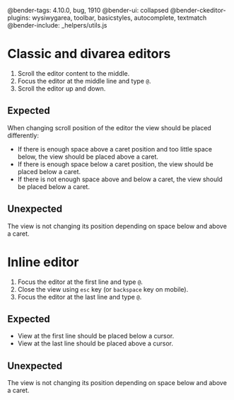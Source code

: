 @bender-tags: 4.10.0, bug, 1910
@bender-ui: collapsed
@bender-ckeditor-plugins: wysiwygarea, toolbar, basicstyles, autocomplete, textmatch
@bender-include: _helpers/utils.js

# Classic and divarea editors

1. Scroll the editor content to the middle.
1. Focus the editor at the middle line and type `@`.
1. Scroll the editor up and down.

## Expected

When changing scroll position of the editor the view should be placed differently:

- If there is enough space above a caret position and too little space below, the view should be placed above a caret.
- If there is enough space below a caret position, the view should be placed below a caret.
- If there is not enough space above and below a caret, the view should be placed below a caret.

## Unexpected

The view is not changing its position depending on space below and above a caret.

# Inline editor

1. Focus the editor at the first line and type `@`.
1. Close the view using `esc` key (or `backspace` key on mobile).
1. Focus the editor at the last line and type `@`.

## Expected

- View at the first line should be placed below a cursor.
- View at the last line should be placed above a cursor.

## Unexpected

The view is not changing its position depending on space below and above a caret.
